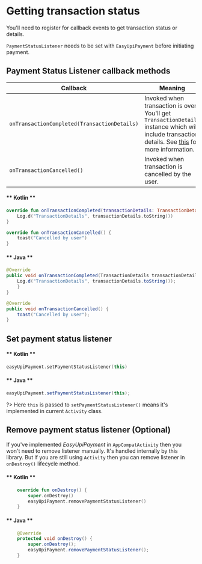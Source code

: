 # Getting transaction status

You'll need to register for callback events to get transaction status or details.

`PaymentStatusListener` needs to be set with `EasyUpiPayment` before initiating payment.

## Payment Status Listener callback methods

| Callback                                     | Meaning                                                          |
| -------------------------------------------- | ---------------------------------------------------------------- |
| `onTransactionCompleted(TransactionDetails)` | Invoked when transaction is over. You'll get `TransactionDetails` instance which will include transaction details. See [this](pages/transaction-details) for more information.   
| `onTransactionCancelled()`                   | Invoked when transaction is cancelled by the user. |

<!-- tabs:start -->

#### ** Kotlin **

```kotlin
override fun onTransactionCompleted(transactionDetails: TransactionDetails) {
    Log.d("TransactionDetails", transactionDetails.toString())
}

override fun onTransactionCancelled() {
    toast("Cancelled by user")
}
```

#### ** Java **

```java
@Override
public void onTransactionCompleted(TransactionDetails transactionDetails) {
    Log.d("TransactionDetails", transactionDetails.toString());
    }
}

@Override
public void onTransactionCancelled() {
    toast("Cancelled by user");
}
```

<!-- tabs:end -->

## Set payment status listener

<!-- tabs:start -->

#### ** Kotlin **

```kotlin
easyUpiPayment.setPaymentStatusListener(this)
```

#### ** Java **

```java
easyUpiPayment.setPaymentStatusListener(this);
```

<!-- tabs:end -->

?> Here `this` is passed to `setPaymentStatusListener()` means it's implemented in current `Activity` class.

## Remove payment status listener (Optional)

If you've implemented _EasyUpiPayment_ in `AppCompatActivity` then you won't need to remove listener manually. It's handled internally by this library. But if you are still using `Activity` then you can remove listener in `onDestroy()` lifecycle method.

<!-- tabs:start -->

#### ** Kotlin **

```kotlin
	override fun onDestroy() {
		super.onDestroy()
		easyUpiPayment.removePaymentStatusListener()
	}
```

#### ** Java **

```java
    @Override
    protected void onDestroy() {
        super.onDestroy();
        easyUpiPayment.removePaymentStatusListener();
    }
```

<!-- tabs:end -->
